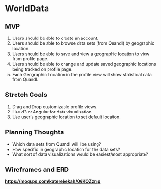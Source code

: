 # WorldData


MVP
---
1. Users should be able to create an account.
2. Users should be able to browse data sets (from Quandl) by geographic location.
3. Users should be able to save and view a geographic location to view from profile page.
4. Users should be able to change and update saved geographic locations being tracked on profile page.
5. Each Geographic Location in the profile view will show statistical data from Quandl.


Stretch Goals
-------------
1. Drag and Drop customizable profile views.
2. Use d3 or Angular for data visualization.
3. Use user's geographic location to set default location.


Planning Thoughts
-----------------

 - Which data sets from Quandl will I be using?
 - How specific in geographic location for the data sets?
 - What sort of data visualizations would be easiest/most appropriate?

Wireframes and ERD
----------

**https://moqups.com/katerebekah/06KOZzmp**
